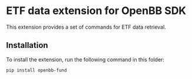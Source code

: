 # ETF data extension for OpenBB SDK

This extension provides a set of commands for ETF data retrieval.

## Installation

To install the extension, run the following command in this folder:

```bash
pip install openbb-fund
```
